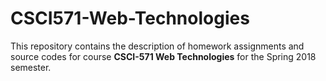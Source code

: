 # CSCI571-Web-Technologies

This repository contains the description of homework assignments and source codes for course <b>CSCI-571 Web Technologies</b> for the Spring 2018 semester.
